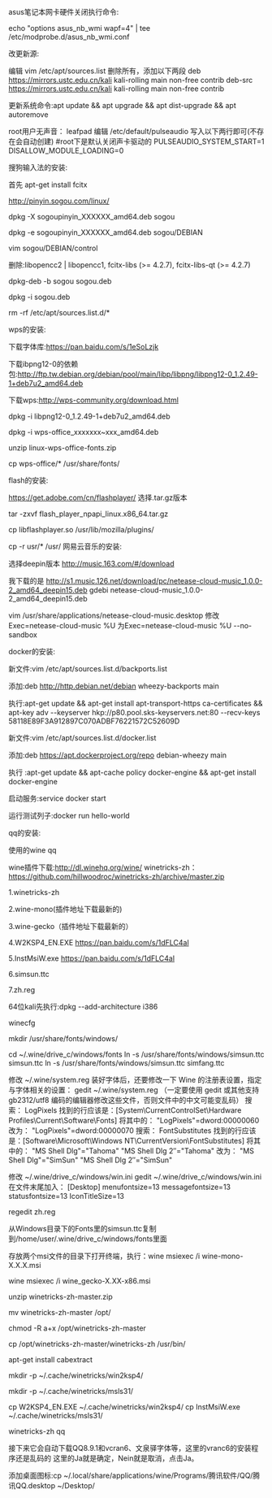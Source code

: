 asus笔记本网卡硬件关闭执行命令:

echo "options asus_nb_wmi wapf=4" | tee /etc/modprobe.d/asus_nb_wmi.conf

改更新源:

编辑 vim /etc/apt/sources.list 删除所有，添加以下两段
deb https://mirrors.ustc.edu.cn/kali kali-rolling main non-free contrib
deb-src https://mirrors.ustc.edu.cn/kali kali-rolling main non-free contrib

更新系统命令:apt update && apt upgrade && apt dist-upgrade && apt autoremove

root用户无声音：
leafpad 编辑 /etc/default/pulseaudio 写入以下两行即可(不存在会自动创建)
#root下是默认关闭声卡驱动的
PULSEAUDIO_SYSTEM_START=1
DISALLOW_MODULE_LOADING=0

搜狗输入法的安装:

首先 apt-get install fcitx

http://pinyin.sogou.com/linux/

dpkg -X sogoupinyin_XXXXXX_amd64.deb sogou

dpkg -e sogoupinyin_XXXXXX_amd64.deb sogou/DEBIAN

vim sogou/DEBIAN/control

删除:libopencc2 | libopencc1, fcitx-libs (>= 4.2.7), fcitx-libs-qt (>= 4.2.7)

dpkg-deb -b sogou sogou.deb

dpkg -i sogou.deb

rm -rf /etc/apt/sources.list.d/*

wps的安装:

下载字体库:https://pan.baidu.com/s/1eSoLzjk

下载ibpng12-0的依赖包:http://ftp.tw.debian.org/debian/pool/main/libp/libpng/libpng12-0_1.2.49-1+deb7u2_amd64.deb

下载wps:http://wps-community.org/download.html

dpkg -i libpng12-0_1.2.49-1+deb7u2_amd64.deb

dpkg -i wps-office_xxxxxxx~xxx_amd64.deb

unzip  linux-wps-office-fonts.zip

cp wps-office/* /usr/share/fonts/

flash的安装:

https://get.adobe.com/cn/flashplayer/ 选择.tar.gz版本

tar -zxvf flash_player_npapi_linux.x86_64.tar.gz

cp libflashplayer.so /usr/lib/mozilla/plugins/

cp -r usr/* /usr/
网易云音乐的安装:

选择deepin版本 http://music.163.com/#/download

我下载的是 http://s1.music.126.net/download/pc/netease-cloud-music_1.0.0-2_amd64_deepin15.deb
gdebi netease-cloud-music_1.0.0-2_amd64_deepin15.deb

vim /usr/share/applications/netease-cloud-music.desktop
修改Exec=netease-cloud-music %U
为Exec=netease-cloud-music %U --no-sandbox

docker的安装:

新文件:vim /etc/apt/sources.list.d/backports.list

添加:deb http://http.debian.net/debian wheezy-backports main

执行:apt-get update && apt-get install apt-transport-https ca-certificates && apt-key adv --keyserver hkp://p80.pool.sks-keyservers.net:80 --recv-keys 58118E89F3A912897C070ADBF76221572C52609D

新文件:vim /etc/apt/sources.list.d/docker.list

添加:deb https://apt.dockerproject.org/repo debian-wheezy main

执行 :apt-get update && apt-cache policy docker-engine && apt-get install docker-engine

启动服务:service docker start

运行测试列子:docker run hello-world

qq的安装:

使用的wine qq

wine插件下载:http://dl.winehq.org/wine/
winetricks-zh：https://github.com/hillwoodroc/winetricks-zh/archive/master.zip

1.winetricks-zh

2.wine-mono(插件地址下载最新的)

3.wine-gecko（插件地址下载最新的）

4.W2KSP4_EN.EXE https://pan.baidu.com/s/1dFLC4al

5.InstMsiW.exe https://pan.baidu.com/s/1dFLC4al

6.simsun.ttc

7.zh.reg

64位kali先执行:dpkg --add-architecture i386

winecfg

mkdir /usr/share/fonts/windows/

cd ~/.wine/drive_c/windows/fonts
ln -s /usr/share/fonts/windows/simsun.ttc simsun.ttc
ln -s /usr/share/fonts/windows/simsun.ttc simfang.ttc

修改 ~/.wine/system.reg
装好字体后，还要修改一下 Wine 的注册表设置，指定与字体相关的设置：
gedit ~/.wine/system.reg
（一定要使用 gedit 或其他支持 gb2312/utf8
编码的编辑器修改这些文件，否则文件中的中文可能变乱码）
搜索： LogPixels
找到的行应该是：[System\\CurrentControlSet\\Hardware
Profiles\\Current\\Software\\Fonts]
将其中的：
"LogPixels"=dword:00000060
改为：
"LogPixels"=dword:00000070
搜索： FontSubstitutes
找到的行应该是：[Software\\Microsoft\\Windows
NT\\CurrentVersion\\FontSubstitutes]
将其中的：
"MS Shell Dlg"="Tahoma"
"MS Shell Dlg 2″="Tahoma"
改为：
"MS Shell Dlg"="SimSun"
"MS Shell Dlg 2″="SimSun"

修改 ~/.wine/drive_c/windows/win.ini
gedit ~/.wine/drive_c/windows/win.ini
在文件末尾加入：
[Desktop]
menufontsize=13
messagefontsize=13
statusfontsize=13
IconTitleSize=13

regedit zh.reg

从Windows目录下的Fonts里的simsun.ttc复制到/home/user/.wine/drive_c/windows/fonts里面

存放两个msi文件的目录下打开终端，执行：wine msiexec /i wine-mono-X.X.X.msi

wine msiexec /i wine_gecko-X.XX-x86.msi

unzip winetricks-zh-master.zip

mv winetricks-zh-master /opt/

chmod -R a+x /opt/winetricks-zh-master

cp /opt/winetricks-zh-master/winetricks-zh /usr/bin/

apt-get install cabextract

mkdir -p ~/.cache/winetricks/win2ksp4/

mkdir -p ~/.cache/winetricks/msls31/

cp W2KSP4_EN.EXE ~/.cache/winetricks/win2ksp4/
cp InstMsiW.exe ~/.cache/winetricks/msls31/

winetricks-zh qq

接下来它会自动下载QQ8.9.1和vcran6、文泉驿字体等，这里的vranc6的安装程序还是乱码的
这里的Ja就是确定，Nein就是取消，点击Ja。
 
添加桌面图标:cp ~/.local/share/applications/wine/Programs/腾讯软件/QQ/腾讯QQ.desktop ~/Desktop/
 
